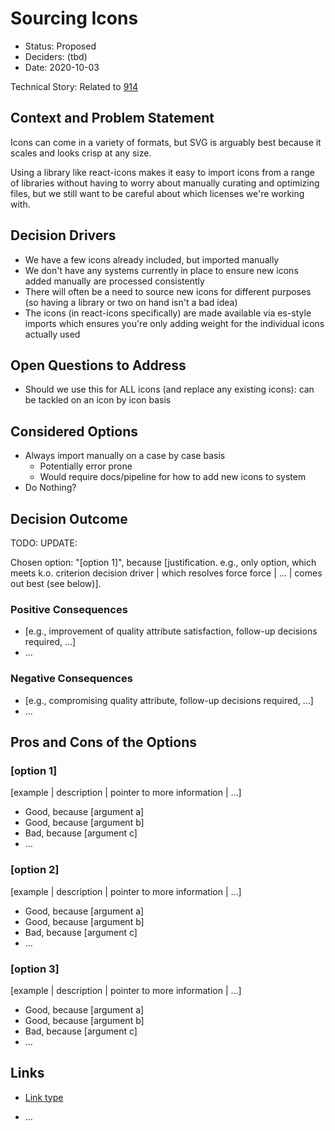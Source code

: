 # Sourcing Icons

* Status: Proposed
* Deciders: (tbd)
* Date: 2020-10-03

Technical Story: Related to [914](https://github.com/nodejs/nodejs.dev/pull/914)

## Context and Problem Statement

Icons can come in a variety of formats, but SVG is arguably best because it
scales and looks crisp at any size.

Using a library like react-icons makes it easy to import icons from a range
of libraries without having to worry about manually curating and optimizing
files, but we still want to be careful about which licenses we're working
with.

## Decision Drivers <!-- optional -->

* We have a few icons already included, but imported manually
* We don't have any systems currently in place to ensure new icons added
  manually are processed consistently
* There will often be a need to source new icons for different purposes (so
  having a library or two on hand isn't a bad idea)
* The icons (in react-icons specifically) are made available via es-style
  imports which ensures you're only adding weight for the individual icons
  actually used

## Open Questions to Address

* Should we use this for ALL icons (and replace any existing icons): can be
  tackled on an icon by icon basis

## Considered Options

* Always import manually on a case by case basis
  * Potentially error prone
  * Would require docs/pipeline for how to add new icons to system
* Do Nothing?

## Decision Outcome

TODO: UPDATE:

Chosen option: "\[option 1\]", because \[justification. e.g., only option, which meets k.o. criterion decision driver | which resolves force force | … | comes out best (see below)\].

### Positive Consequences <!-- optional -->

* \[e.g., improvement of quality attribute satisfaction, follow-up decisions required, …\]
* …

### Negative Consequences <!-- optional -->

* \[e.g., compromising quality attribute, follow-up decisions required, …\]
* …

## Pros and Cons of the Options <!-- optional -->

### \[option 1\]

\[example | description | pointer to more information | …\] <!-- optional -->

* Good, because \[argument a\]
* Good, because \[argument b\]
* Bad, because \[argument c\]
* … <!-- numbers of pros and cons can vary -->

### \[option 2\]

\[example | description | pointer to more information | …\] <!-- optional -->

* Good, because \[argument a\]
* Good, because \[argument b\]
* Bad, because \[argument c\]
* … <!-- numbers of pros and cons can vary -->

### \[option 3\]

\[example | description | pointer to more information | …\] <!-- optional -->

* Good, because \[argument a\]
* Good, because \[argument b\]
* Bad, because \[argument c\]
* … <!-- numbers of pros and cons can vary -->

## Links <!-- optional -->

<!--lint disable nodejs-links-->
* [Link type](link-to-adr.md) <!-- example: Refined by [ADR-0005](0005-example.md) -->
<!--lint enable nodejs-links-->
* … <!-- numbers of links can vary -->

